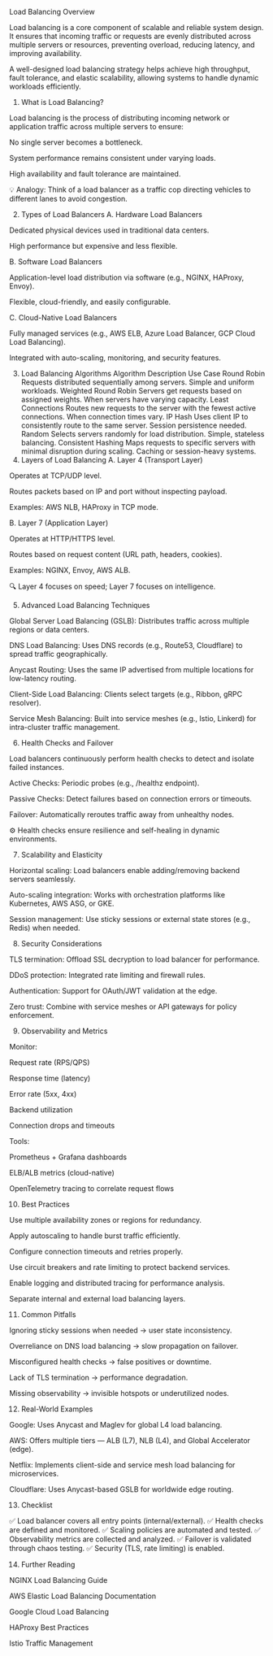 Load Balancing
Overview

Load balancing is a core component of scalable and reliable system design. It ensures that incoming traffic or requests are evenly distributed across multiple servers or resources, preventing overload, reducing latency, and improving availability.

A well-designed load balancing strategy helps achieve high throughput, fault tolerance, and elastic scalability, allowing systems to handle dynamic workloads efficiently.

1. What is Load Balancing?

Load balancing is the process of distributing incoming network or application traffic across multiple servers to ensure:

No single server becomes a bottleneck.

System performance remains consistent under varying loads.

High availability and fault tolerance are maintained.

💡 Analogy: Think of a load balancer as a traffic cop directing vehicles to different lanes to avoid congestion.

2. Types of Load Balancers
A. Hardware Load Balancers

Dedicated physical devices used in traditional data centers.

High performance but expensive and less flexible.

B. Software Load Balancers

Application-level load distribution via software (e.g., NGINX, HAProxy, Envoy).

Flexible, cloud-friendly, and easily configurable.

C. Cloud-Native Load Balancers

Fully managed services (e.g., AWS ELB, Azure Load Balancer, GCP Cloud Load Balancing).

Integrated with auto-scaling, monitoring, and security features.

3. Load Balancing Algorithms
Algorithm	Description	Use Case
Round Robin	Requests distributed sequentially among servers.	Simple and uniform workloads.
Weighted Round Robin	Servers get requests based on assigned weights.	When servers have varying capacity.
Least Connections	Routes new requests to the server with the fewest active connections.	When connection times vary.
IP Hash	Uses client IP to consistently route to the same server.	Session persistence needed.
Random	Selects servers randomly for load distribution.	Simple, stateless balancing.
Consistent Hashing	Maps requests to specific servers with minimal disruption during scaling.	Caching or session-heavy systems.
4. Layers of Load Balancing
A. Layer 4 (Transport Layer)

Operates at TCP/UDP level.

Routes packets based on IP and port without inspecting payload.

Examples: AWS NLB, HAProxy in TCP mode.

B. Layer 7 (Application Layer)

Operates at HTTP/HTTPS level.

Routes based on request content (URL path, headers, cookies).

Examples: NGINX, Envoy, AWS ALB.

🔍 Layer 4 focuses on speed; Layer 7 focuses on intelligence.

5. Advanced Load Balancing Techniques

Global Server Load Balancing (GSLB): Distributes traffic across multiple regions or data centers.

DNS Load Balancing: Uses DNS records (e.g., Route53, Cloudflare) to spread traffic geographically.

Anycast Routing: Uses the same IP advertised from multiple locations for low-latency routing.

Client-Side Load Balancing: Clients select targets (e.g., Ribbon, gRPC resolver).

Service Mesh Balancing: Built into service meshes (e.g., Istio, Linkerd) for intra-cluster traffic management.

6. Health Checks and Failover

Load balancers continuously perform health checks to detect and isolate failed instances.

Active Checks: Periodic probes (e.g., /healthz endpoint).

Passive Checks: Detect failures based on connection errors or timeouts.

Failover: Automatically reroutes traffic away from unhealthy nodes.

⚙️ Health checks ensure resilience and self-healing in dynamic environments.

7. Scalability and Elasticity

Horizontal scaling: Load balancers enable adding/removing backend servers seamlessly.

Auto-scaling integration: Works with orchestration platforms like Kubernetes, AWS ASG, or GKE.

Session management: Use sticky sessions or external state stores (e.g., Redis) when needed.

8. Security Considerations

TLS termination: Offload SSL decryption to load balancer for performance.

DDoS protection: Integrated rate limiting and firewall rules.

Authentication: Support for OAuth/JWT validation at the edge.

Zero trust: Combine with service meshes or API gateways for policy enforcement.

9. Observability and Metrics

Monitor:

Request rate (RPS/QPS)

Response time (latency)

Error rate (5xx, 4xx)

Backend utilization

Connection drops and timeouts

Tools:

Prometheus + Grafana dashboards

ELB/ALB metrics (cloud-native)

OpenTelemetry tracing to correlate request flows

10. Best Practices

Use multiple availability zones or regions for redundancy.

Apply autoscaling to handle burst traffic efficiently.

Configure connection timeouts and retries properly.

Use circuit breakers and rate limiting to protect backend services.

Enable logging and distributed tracing for performance analysis.

Separate internal and external load balancing layers.

11. Common Pitfalls

Ignoring sticky sessions when needed → user state inconsistency.

Overreliance on DNS load balancing → slow propagation on failover.

Misconfigured health checks → false positives or downtime.

Lack of TLS termination → performance degradation.

Missing observability → invisible hotspots or underutilized nodes.

12. Real-World Examples

Google: Uses Anycast and Maglev for global L4 load balancing.

AWS: Offers multiple tiers — ALB (L7), NLB (L4), and Global Accelerator (edge).

Netflix: Implements client-side and service mesh load balancing for microservices.

Cloudflare: Uses Anycast-based GSLB for worldwide edge routing.

13. Checklist

✅ Load balancer covers all entry points (internal/external).
✅ Health checks are defined and monitored.
✅ Scaling policies are automated and tested.
✅ Observability metrics are collected and analyzed.
✅ Failover is validated through chaos testing.
✅ Security (TLS, rate limiting) is enabled.

14. Further Reading

NGINX Load Balancing Guide

AWS Elastic Load Balancing Documentation

Google Cloud Load Balancing

HAProxy Best Practices

Istio Traffic Management
